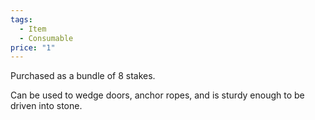 ```yaml
---  
tags:  
  - Item  
  - Consumable  
price: "1"  
---  
```

Purchased as a bundle of 8 stakes.  
  
Can be used to wedge doors, anchor ropes, and is sturdy enough to be driven into stone.